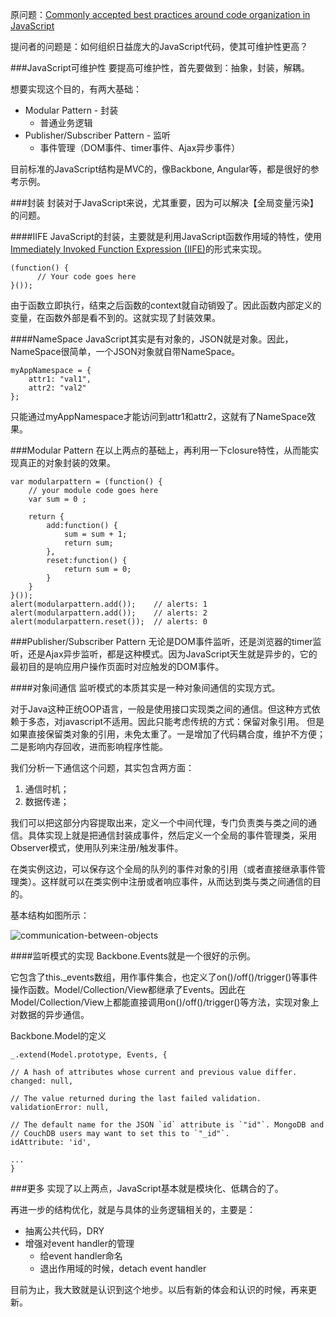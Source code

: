 原问题：[Commonly accepted best practices around code organization in JavaScript](http://stackoverflow.com/questions/247209/commonly-accepted-best-practices-around-code-organization-in-javascript)

提问者的问题是：如何组织日益庞大的JavaScript代码，使其可维护性更高？

###JavaScript可维护性
要提高可维护性，首先要做到：抽象，封装，解耦。

想要实现这个目的，有两大基础：

* Modular Pattern - 封装
  * 普通业务逻辑
* Publisher/Subscriber Pattern - 监听
  * 事件管理（DOM事件、timer事件、Ajax异步事件）

目前标准的JavaScript结构是MVC的，像Backbone, Angular等，都是很好的参考示例。

###封装
封装对于JavaScript来说，尤其重要，因为可以解决【全局变量污染】的问题。

####IIFE
JavaScript的封装，主要就是利用JavaScript函数作用域的特性，使用[Immediately Invoked Function Expression (IIFE)](http://stackoverflow.com/questions/2421911/what-is-the-purpose-of-wrapping-whole-javascript-files-in-anonymous-functions-li/26738969#26738969)的形式来实现。

```
(function() {
      // Your code goes here
}());
```

由于函数立即执行，结束之后函数的context就自动销毁了。因此函数内部定义的变量，在函数外部是看不到的。这就实现了封装效果。

####NameSpace
JavaScript其实是有对象的，JSON就是对象。因此，NameSpace很简单，一个JSON对象就自带NameSpace。

```
myAppNamespace = {
    attr1: "val1",
    attr2: "val2"
};
```

只能通过myAppNamespace才能访问到attr1和attr2，这就有了NameSpace效果。

###Modular Pattern
在以上两点的基础上，再利用一下closure特性，从而能实现真正的对象封装的效果。

```
var modularpattern = (function() {
    // your module code goes here
    var sum = 0 ;

    return {
        add:function() {
            sum = sum + 1;
            return sum;
        },
        reset:function() {
            return sum = 0;
        }
    }
}());
alert(modularpattern.add());    // alerts: 1
alert(modularpattern.add());    // alerts: 2
alert(modularpattern.reset());  // alerts: 0
```

###Publisher/Subscriber Pattern
无论是DOM事件监听，还是浏览器的timer监听，还是Ajax异步监听，都是这种模式。因为JavaScript天生就是异步的，它的最初目的是响应用户操作页面时对应触发的DOM事件。

####对象间通信
监听模式的本质其实是一种对象间通信的实现方式。

对于Java这种正统OOP语言，一般是使用接口实现类之间的通信。但这种方式依赖于多态，对javascript不适用。因此只能考虑传统的方式：保留对象引用。 但是如果直接保留类对象的引用，未免太重了。一是增加了代码耦合度，维护不方便；二是影响内存回收，进而影响程序性能。

我们分析一下通信这个问题，其实包含两方面：

1. 通信时机；
2. 数据传递；

我们可以把这部分内容提取出来，定义一个中间代理，专门负责类与类之间的通信。具体实现上就是把通信封装成事件，然后定义一个全局的事件管理类，采用Observer模式，使用队列来注册/触发事件。

在类实例这边，可以保存这个全局的队列的事件对象的引用（或者直接继承事件管理类）。这样就可以在类实例中注册或者响应事件，从而达到类与类之间通信的目的。

基本结构如图所示：

![communication-between-objects](https://farm4.staticflickr.com/3859/14708403220_5923af3ba5.jpg)

####监听模式的实现
Backbone.Events就是一个很好的示例。

它包含了this._events数组，用作事件集合，也定义了on()/off()/trigger()等事件操作函数。Model/Collection/View都继承了Events。因此在Model/Collection/View上都能直接调用on()/off()/trigger()等方法，实现对象上对数据的异步通信。

Backbone.Model的定义

```
_.extend(Model.prototype, Events, {

// A hash of attributes whose current and previous value differ.
changed: null,

// The value returned during the last failed validation.
validationError: null,

// The default name for the JSON `id` attribute is `"id"`. MongoDB and
// CouchDB users may want to set this to `"_id"`.
idAttribute: 'id',

...
}
```

###更多
实现了以上两点，JavaScript基本就是模块化、低耦合的了。

再进一步的结构优化，就是与具体的业务逻辑相关的，主要是：

* 抽离公共代码，DRY
* 增强对event handler的管理
  * 给event handler命名
  * 退出作用域的时候，detach event handler

目前为止，我大致就是认识到这个地步。以后有新的体会和认识的时候，再来更新。
